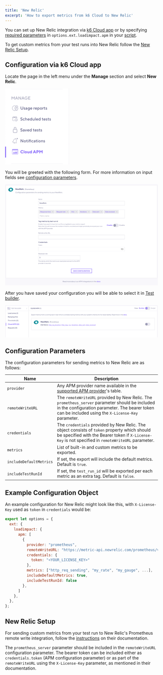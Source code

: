 ```yaml
---
title: 'New Relic'
excerpt: 'How to export metrics from k6 Cloud to New Relic'
---
```


You can set up New Relic integration via [k6 Cloud app](/cloud/integrations/cloud-apm/new-relic#configuration-via-k6-cloud-app) or by specifying [required parameters](/cloud/integrations/cloud-apm/new-relic#configuration-parameters) in `options.ext.loadimpact.apm` in your [script](/cloud/integrations/cloud-apm/new-relic#example-configuration-object).

To get custom metrics from your test runs into New Relic follow the [New Relic Setup](/cloud/integrations/cloud-apm/new-relic#new-relic-setup).

## Configuration via k6 Cloud app

Locate the page in the left menu under the **Manage** section and select **New Relic**.

![Manage Menu UI](../images/05-Cloud-APM/cloud-app-manage-menu.png)

You will be greeted with the following form. For more information on input fields see [configuration parameters](/cloud/integrations/cloud-apm/new-relic#configuration-parameters).

![Cloud APM - New Relic Form UI](images/newrelic-cloud-app-form.png)

After you have saved your configuration you will be able to select it in [Test builder](/test-authoring/test-builder).

![Cloud APM - New Relic Test Builder UI](images/newrelic-cloud-app-testbuilder.png)

## Configuration Parameters

The configuration parameters for sending metrics to New Relic are as follows:

| Name                    | Description                                                                                                                                                                                |
| ----------------------- | ------------------------------------------------------------------------------------------------------------------------------------------------------------------------------------------ |
| `provider`              | Any APM provider name available in the [supported APM provider](/cloud/integrations/cloud-apm#supported-apm-providers)'s table.                                                            |
| `remoteWriteURL`        | The `remoteWriteURL` provided by New Relic. The `prometheus_server` parameter should be included in the configuration parameter. The bearer token can be included using the `X-License-Key` parameter. |
| `credentials`           | The `credentials` provided by New Relic. The object consists of `token` property which should be specified with the Bearer token if `X-License-Key` is not specified in `remoteWriteURL` parameter. |
| `metrics`               | List of built-in and custom metrics to be exported.                                                                                                                                        |
| `includeDefaultMetrics` | If set, the export will include the default metrics. Default is `true`.                                                                                                                    |
| `includeTestRunId`      | If set, the `test_run_id` will be exported per each metric as an extra tag. Default is `false`.                                                                                            |

## Example Configuration Object

An example configuration for New Relic might look like this, with `X-License-Key` used as `token` in `credentials` would be:

```javascript
export let options = {
  ext: {
    loadimpact: {
      apm: [
        {
          provider: "prometheus",
          remoteWriteURL: "https://metric-api.newrelic.com/prometheus/v1/write?prometheus_server=<YOUR_DATA_SOURCE_NAME>",
          credentials: {
            token: "<YOUR_LICENSE_KEY>"
          },
          metrics: ["http_req_sending", "my_rate", "my_gauge", ...],
          includeDefaultMetrics: true,
          includeTestRunId: false
        },
      ]
    },
  },
};
```

## New Relic Setup

For sending custom metrics from your test run to New Relic's Prometheus remote write integration, follow the [instructions](https://docs.newrelic.com/docs/integrations/prometheus-integrations/install-configure-remote-write/set-your-prometheus-remote-write-integration/) on their documentation.

The `prometheus_server` parameter should be included in the `remoteWriteURL` configuration parameter. The bearer token can be included either as `credentials.token` (APM configuration parameter) or as part of the `remoteWriteURL` using the `X-License-Key` parameter, as mentioned in their documentation.
